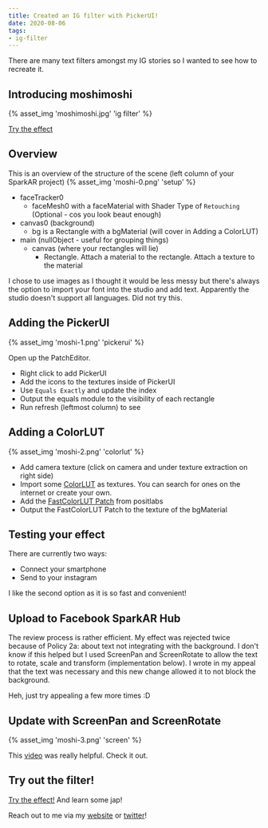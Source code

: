 ```yaml
---
title: Created an IG filter with PickerUI!
date: 2020-08-06
tags:
- ig-filter
---
```


There are many text filters amongst my IG stories so I wanted to see how to recreate it.
<!-- excerpt -->

## Introducing moshimoshi

{% asset_img 'moshimoshi.jpg' 'ig filter' %}

[Try the effect](https://www.instagram.com/ar/3186471124722985/)


## Overview

This is an overview of the structure of the scene (left column of your SparkAR project)
{% asset_img 'moshi-0.png' 'setup' %}

- faceTracker0 
  * faceMesh0 with a faceMaterial with Shader Type of `Retouching` (Optional - cos you look beaut enough)
- canvas0 (background)
  * bg is a Rectangle with a bgMaterial (will cover in Adding a ColorLUT)
- main (nullObject - useful for grouping things)
  * canvas (where your rectangles will lie)
    - Rectangle. Attach a material to the rectangle. Attach a texture to the material

I chose to use images as I thought it would be less messy but there's always the option to import your font into the studio and add text. Apparently the studio doesn't support all languages. Did not try this.

## Adding the PickerUI

{% asset_img 'moshi-1.png' 'pickerui' %}

Open up the PatchEditor.
- Right click to add PickerUI
- Add the icons to the textures inside of PickerUI
- Use `Equals Exactly` and update the index 
- Output the equals module to the visibility of each rectangle
- Run refresh (leftmost column) to see

## Adding a ColorLUT

{% asset_img 'moshi-2.png' 'colorlut' %}

- Add camera texture (click on camera and under texture extraction on right side)
- Import some [ColorLUT](https://github.com/positlabs/spark-lut-patch/tree/master/textures) as textures. You can search for ones on the internet or create your own.
- Add the [FastColorLUT Patch](https://github.com/positlabs/spark-lut-patch/tree/master/patches) from positlabs
- Output the FastColorLUT Patch to the texture of the bgMaterial


## Testing your effect
There are currently two ways:
- Connect your smartphone 
- Send to your instagram

I like the second option as it is so fast and convenient!

## Upload to Facebook SparkAR Hub
The review process is rather efficient. My effect was rejected twice because of Policy 2a: about text not integrating with the background. I don't know if this helped but I used ScreenPan and ScreenRotate to allow the text to rotate, scale and transform (implementation below). I wrote in my appeal that the text was necessary and this new change allowed it to not block the background. 

Heh, just try appealing a few more times :D

## Update with ScreenPan and ScreenRotate
{% asset_img 'moshi-3.png' 'screen' %}

This [video](https://youtu.be/Xq7b5j6QrCo?t=795) was really helpful. Check it out.

## Try out the filter!
[Try the effect!](https://www.instagram.com/ar/3186471124722985/) And learn some jap!

Reach out to me via my [website](https://rongying.co/) or [twitter](https://twitter.com/RongRunBuild)!
